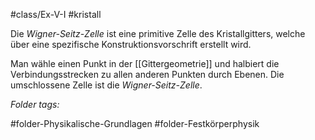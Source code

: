 #class/Ex-V-I #kristall 

Die *Wigner-Seitz-Zelle* ist eine primitive Zelle des Kristallgitters, welche über eine spezifische Konstruktionsvorschrift erstellt wird.

Man wähle einen Punkt in der  [[Gittergeometrie]] und halbiert die Verbindungsstrecken zu allen anderen Punkten durch Ebenen. Die umschlossene Zelle ist die *Wigner-Seitz-Zelle*.



 *Folder tags:*

#folder-Physikalische-Grundlagen #folder-Festkörperphysik